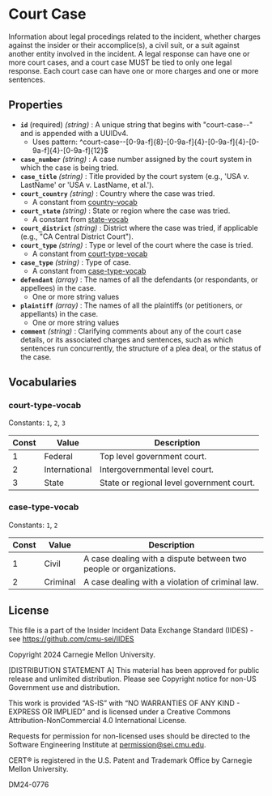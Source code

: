 # Court Case

Information about legal procedings related to the incident, whether charges against the insider or their accomplice(s), a civil suit, or a suit against another entity involved in the incident. A legal response can have one or more court cases, and a court case MUST be tied to only one legal response. Each court case can have one or more charges and one or more sentences.

## Properties

- **`id`** (required) *(string)* : A unique string that begins with "court-case--" and is appended with a UUIDv4.
  - Uses pattern: ^court-case--[0-9a-f]{8}-[0-9a-f]{4}-[0-9a-f]{4}-[0-9a-f]{4}-[0-9a-f]{12}$
- **`case_number`** *(string)* : A case number assigned by the court system in which the case is being tried.
- **`case_title`** *(string)* : Title provided by the court system (e.g., 'USA v. LastName' or 'USA v. LastName, et al.').
- **`court_country`** *(string)* : Country where the case was tried.
	- A constant from [country-vocab](../common/country-vocab.md)
- **`court_state`** *(string)* : State or region where the case was tried.
	- A constant from [state-vocab](../common/state-vocab.md)
- **`court_district`** *(string)* : District where the case was tried, if applicable (e.g., "CA Central District Court").
- **`court_type`** *(string)* : Type or level of the court where the case is tried.
	- A constant from [court-type-vocab](#court-type-vocab)
- **`case_type`** *(string)* : Type of case.
	- A constant from [case-type-vocab](#case-type-vocab)
- **`defendant`** *(array)* : The names of all the defendants (or respondants, or appellees) in the case.
  - One or more string values
- **`plaintiff`** *(array)* : The names of all the plaintiffs (or petitioners, or appellants) in the case.
  - One or more string values
- **`comment`** *(string)* : Clarifying comments about any of the court case details, or its associated charges and sentences, such as which sentences run concurrently, the structure of a plea deal, or the status of the case.

## Vocabularies

### court-type-vocab

Constants: `1`, `2`, `3`

| Const | Value | Description |
| --- | --- | --- |
| 1 | Federal | Top level government court.|
| 2 | International | Intergovernmental level court.|
| 3 | State | State or regional level government court.|

### case-type-vocab

Constants: `1`, `2`

| Const | Value | Description |
| --- | --- | --- |
| 1 | Civil | A case dealing with a dispute between two people or organizations.|
| 2 | Criminal | A case dealing with a violation of criminal law.|

## License
This file is a part of the Insider Incident Data Exchange Standard (IIDES) - see https://github.com/cmu-sei/IIDES

Copyright 2024 Carnegie Mellon University.

[DISTRIBUTION STATEMENT A] This material has been approved for public release and unlimited distribution.  Please see Copyright notice for non-US Government use and distribution.

This work is provided “AS-IS” with “NO WARRANTIES OF ANY KIND - EXPRESS OR IMPLIED” and is licensed under a Creative Commons Attribution-NonCommercial 4.0 International License.

Requests for permission for non-licensed uses should be directed to the Software Engineering Institute at permission@sei.cmu.edu.

CERT® is registered in the U.S. Patent and Trademark Office by Carnegie Mellon University.

DM24-0776
